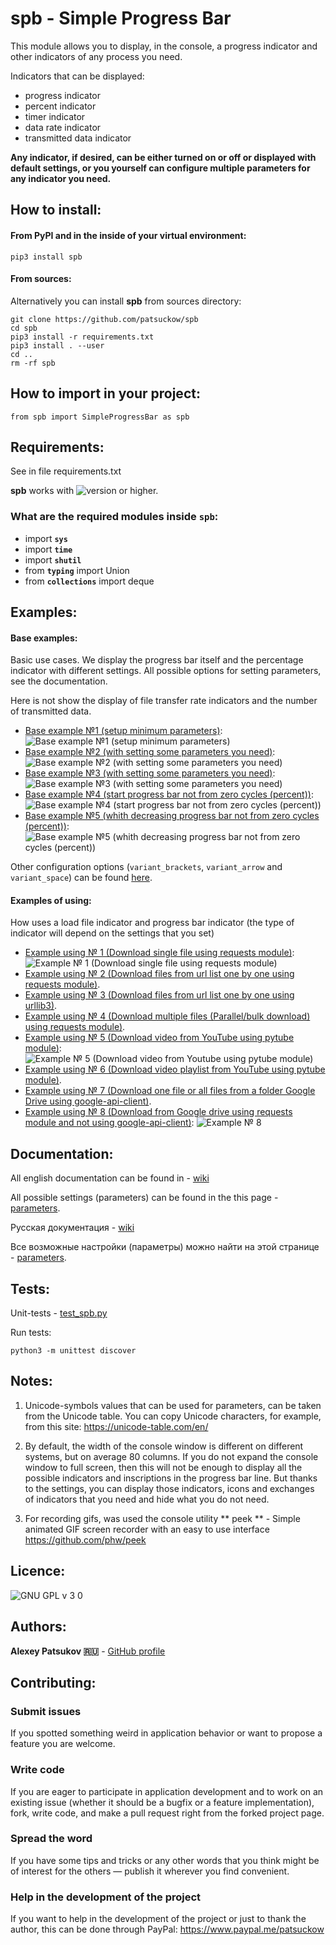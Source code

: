# spb - Simple Progress Bar

This module allows you to display, in the console, a progress indicator and
other indicators of any process you need.

Indicators that can be displayed:
- progress indicator
- percent indicator
- timer indicator
- data rate indicator
- transmitted data indicator

**Any indicator, if desired, can be either turned on or off or displayed with
default settings, or you yourself can configure multiple parameters for any
indicator you need.**

## How to install:


#### From PyPI and in the inside of your virtual environment:

    pip3 install spb


#### From sources:

Alternatively you can install **spb** from sources directory:

    git clone https://github.com/patsuckow/spb
    cd spb
    pip3 install -r requirements.txt
    pip3 install . --user
    cd ..
    rm -rf spb

## How to import in your project:

`from spb import SimpleProgressBar as spb`

## Requirements:
See in file requirements.txt

**spb** works with ![version](https://user-images.githubusercontent.com/12321741/68495259-e298c480-0260-11ea-9d83-beab9b416562.png) or higher.

### What are the required modules inside `spb`:
- import **`sys`**
- import **`time`**
- import **`shutil`**
- from **`typing`** import Union
- from **`collections`** import deque

## Examples:
#### Base examples:

Basic use cases. We display the progress bar itself and the percentage
indicator with different settings. All possible options for setting parameters,
see the documentation.

Here is not show the display of file transfer rate indicators and the number
of transmitted data.

- [Base example №1 (setup minimum parameters)](https://github.com/patsuckow/spb/blob/master/examples/base_examples.py#L12):
![Base example №1 (setup minimum parameters)](https://user-images.githubusercontent.com/12321741/71492289-06cb5780-2847-11ea-8eaa-fd7e77549679.gif)
- [Base example №2 (with setting some parameters you need)](https://github.com/patsuckow/spb/blob/master/examples/base_examples.py#L25):
![Base example №2 (with setting some parameters you need)](https://user-images.githubusercontent.com/12321741/71492299-282c4380-2847-11ea-9a73-33088ebd6d3e.gif)
- [Base example №3 (with setting some parameters you need)](https://github.com/patsuckow/spb/blob/master/examples/base_examples.py#L48):
![Base example №3 (with setting some parameters you need)](https://user-images.githubusercontent.com/12321741/71492307-38dcb980-2847-11ea-8bf7-3dd8889caf89.gif)
- [Base example №4 (start progress bar not from zero cycles (percent))](https://github.com/patsuckow/spb/blob/master/examples/base_examples.py#L66):
![Base example №4 (start progress bar not from zero cycles (percent))](https://user-images.githubusercontent.com/12321741/71492316-4a25c600-2847-11ea-9fe9-0ec71e8f5eb9.gif)
- [Base example №5 (whith decreasing progress bar not from zero cycles (percent))](https://github.com/patsuckow/spb/blob/master/examples/base_examples.py#L78):
![Base example №5 (whith decreasing progress bar not from zero cycles (percent))](https://user-images.githubusercontent.com/12321741/71492321-5d389600-2847-11ea-8859-a4cf41a6973e.gif)

Other configuration options (`variant_brackets`, `variant_arrow` and `variant_space`) can be found [here](https://github.com/patsuckow/spb/blob/master/examples/base_examples.py#L97).


#### Examples of using:

How uses a load file indicator and progress bar indicator (the type of indicator will depend on the settings that you set)

- [Example using № 1 (Download single file using requests module)](https://github.com/patsuckow/spb/blob/master/examples/examples_of_using_1-4.py#L6):
![Example № 1 (Download single file using requests module)](https://user-images.githubusercontent.com/12321741/71492331-704b6600-2847-11ea-9a14-98ddb7554932.gif)
- [Example using № 2 (Download files from url list one by one using requests module)](https://github.com/patsuckow/spb/blob/master/examples/examples_of_using_1-4.py#L36).
- [Example using № 3 (Download files from url list one by one using urllib3)](https://github.com/patsuckow/spb/blob/master/examples/examples_of_using_1-4.py#L72).
- [Example using № 4 (Download multiple files (Parallel/bulk download) using requests module)](/examples/examples_of_using_1-4.py#L111).
- [Example using № 5 (Download video from YouTube using pytube module)](https://github.com/patsuckow/spb/blob/master/examples/examples_of_using_5-6.py#L6):
![Example № 5 (Download video from Youtube using pytube module)](https://user-images.githubusercontent.com/12321741/71492346-9113bb80-2847-11ea-81fb-5511f287520f.gif)
- [Example using № 6 (Download video playlist from YouTube using pytube module)](https://github.com/patsuckow/spb/blob/master/examples/examples_of_using_5-6.py#L35).
- [Example using № 7 (Download one file or all files from a folder Google Drive using google-api-client)](https://github.com/patsuckow/spb/blob/master/examples/examples_of_using_7.py).
- [Example using № 8 (Download from Google drive using requests module and not using google-api-client)](https://github.com/patsuckow/spb/blob/master/examples/examples_of_using_8.py):
![Example № 8](https://user-images.githubusercontent.com/12321741/71492361-a12b9b00-2847-11ea-93d0-d2a519833a59.gif)

## Documentation:
All english documentation can be found in - [wiki](https://github.com/patsuckow/spb/wiki/1.-Home-(en))

All possible settings (parameters) can be found in the this page - [parameters](https://github.com/patsuckow/spb//wiki/2.-Parameters-(en)).

Русская документация - [wiki](https://github.com/patsuckow/spb/wiki/1.-Home-(ru))

Все возможные настройки (параметры) можно найти на этой странице - [parameters](https://github.com/patsuckow/spb//wiki/2.-Parameters-(ru)).


## Tests:
Unit-tests - [test_spb.py](https://github.com/patsuckow/spb/blob/master/tests/test_spb.py)

Run tests:

`
python3 -m unittest discover
`

Notes:
------

1. Unicode-symbols values that can be used for parameters, can be taken
   from the Unicode table. You can copy Unicode characters, for example,
   from this site: https://unicode-table.com/en/

2. By default, the width of the console window is different on different
   systems, but on average 80 columns. If you do not expand the console
   window to full screen, then this will not be enough to display all the
   possible indicators and inscriptions in the progress bar line.
   But thanks to the settings, you can display those indicators, icons
   and exchanges of indicators that you need and hide what you do not need.

3. For recording gifs, was used the console utility ** peek ** - 
   Simple animated GIF screen recorder with an easy to use interface
   https://github.com/phw/peek


## Licence:
![GNU GPL v 3 0](https://user-images.githubusercontent.com/12321741/67310082-c4636280-f505-11e9-83a7-d23e8037c54f.png)

## Authors:

**Alexey Patsukov 🇷🇺** - [GitHub profile](https://github.com/patsuckow)

## Contributing:

### Submit issues

If you spotted something weird in application behavior or want to propose a feature you are welcome.

### Write code

If you are eager to participate in application development and to work on an existing issue (whether it should
be a bugfix or a feature implementation), fork, write code, and make a pull request right from the forked project page.

### Spread the word

If you have some tips and tricks or any other words that you think might be of interest for the others — publish it
wherever you find convenient.

### Help in the development of the project
If you want to help in the development of the project or just to thank the 
author, this can be done through PayPal: https://www.paypal.me/patsuckow